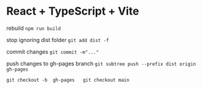 # React + TypeScript + Vite

rebuild `npm run build`

stop ignoring dist folder `git add dist -f`

commit changes `git commit -m"..."`

push changes to gh-pages branch `git subtree push --prefix dist origin gh-pages`


`
git checkout -b  gh-pages  
git checkout main 
`

